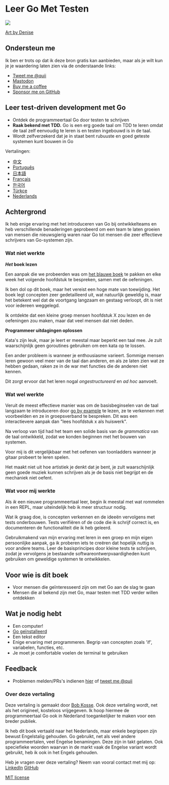 # Leer Go Met Testen

![](red-green-blue-gophers-smaller.png)

[Art by Denise](https://twitter.com/deniseyu21)

## Ondersteun me

Ik ben er trots op dat ik deze bron gratis kan aanbieden, maar als je wilt kun je je waardering laten zien via de onderstaande links:

* [Tweet me @quii](https://twitter.com/quii)
* [Mastodon](https://mastodon.cloud/@quii)
* [Buy me a coffee](https://www.buymeacoffee.com/quii)
* [Sponsor me on GitHub](https://github.com/sponsors/quii)

## Leer test-driven development met Go

* Ontdek de programmeertaal Go door testen te schrijven
* **Raak bekend met TDD.** Go is een erg goede taal om TDD te leren omdat de taal zelf eenvoudig te leren is en testen ingebouwd is in de taal.
* Wordt zelfverzekerd dat je in staat bent rubuuste en goed geteste systemen kunt bouwen in Go

Vertalingen:

* [中文](https://studygolang.gitbook.io/learn-go-with-tests)
* [Português](https://larien.gitbook.io/aprenda-go-com-testes/)
* [日本語](https://andmorefine.gitbook.io/learn-go-with-tests/)
* [Français](https://goosegeesejeez.gitbook.io/apprendre-go-par-les-tests)
* [한국어](https://miryang.gitbook.io/learn-go-with-tests/)
* [Türkçe](https://halilkocaoz.gitbook.io/go-programlama-dilini-ogren/)
* [Nederlands](https://bobkosse.gitbook.io/leer-go-met-tests/)

## Achtergrond

Ik heb enige ervaring met het introduceren van Go bij ontwikkelteams en heb verschillende benaderingen geprobeerd om een team te laten groeien van mensen die nieuwsgierig waren naar Go tot mensen die zeer effectieve schrijvers van Go-systemen zijn.

### Wat niet werkte

_**Het**_**&#x20;boek lezen**

Een aanpak die we probeerden was om [het blauwe boek](https://www.amazon.co.uk/Programming-Language-Addison-Wesley-Professional-Computing/dp/0134190440) te pakken en elke week het volgende hoofdstuk te bespreken, samen met de oefeningen.

Ik ben dol op dit boek, maar het vereist een hoge mate van toewijding. Het boek legt concepten zeer gedetailleerd uit, wat natuurlijk geweldig is, maar het betekent wel dat de voortgang langzaam en gestaag verloopt, dit is niet voor iedereen weggelegd.

Ik ontdekte dat een kleine groep mensen hoofdstuk X zou lezen en de oefeningen zou maken, maar dat veel mensen dat niet deden.

**Programmeer uitdagingen oplossen**

Kata's zijn leuk, maar je leert er meestal maar beperkt een taal mee. Je zult waarschijnlijk geen goroutines gebruiken om een kata op te lossen.

Een ander probleem is wanneer je enthousiasme varieert. Sommige mensen leren gewoon veel meer van de taal dan anderen, en als ze laten zien wat ze hebben gedaan, raken ze in de war met functies die de anderen niet kennen.

Dit zorgt ervoor dat het leren nogal _ongestructureerd_ en _ad hoc_ aanvoelt.

### Wat wel werkte

Veruit de meest effectieve manier was om de basisbeginselen van de taal langzaam te introduceren door [go by example](https://gobyexample.com/) te lezen, ze te verkennen met voorbeelden en ze in groepsverband te bespreken. Dit was een interactievere aanpak dan "lees hoofdstuk x als huiswerk".

Na verloop van tijd had het team een solide basis van de _grammatica_ van de taal ontwikkeld, zodat we konden beginnen met het bouwen van systemen.

Voor mij is dit vergelijkbaar met het oefenen van toonladders wanneer je gitaar probeert te leren spelen.

Het maakt niet uit hoe artistiek je denkt dat je bent, je zult waarschijnlijk geen goede muziek kunnen schrijven als je de basis niet begrijpt en de mechaniek niet oefent.

### Wat voor mij werkte

Als _ik_ een nieuwe programmeertaal leer, begin ik meestal met wat rommelen in een REPL, maar uiteindelijk heb ik meer structuur nodig.

Wat ik graag doe, is concepten verkennen en de ideeën vervolgens met tests onderbouwen. Tests verifiëren of de code die ik schrijf correct is, en documenteren de functionaliteit die ik heb geleerd.

Gebruikmakend van mijn ervaring met leren in een groep en mijn eigen persoonlijke aanpak, ga ik proberen iets te creëren dat hopelijk nuttig is voor andere teams. Leer de basisprincipes door kleine tests te schrijven, zodat je vervolgens je bestaande softwareontwerpvaardigheden kunt gebruiken om geweldige systemen te ontwikkelen.

## Voor wie is dit boek

* Voor mensen die geïnteresseerd zijn om met Go aan de slag te gaan
* Mensen die al bekend zijn met Go, maar testen met TDD verder willen ontdekken

## Wat je nodig hebt

* Een computer!
* [Go geïnstalleerd](https://golang.org/)
* Een tekst editor
* Enige ervaring met programmeren. Begrip van concepten zoals 'if', variabelen, functies, etc.
* Je moet je comfortable voelen de terminal te gebruiken

## Feedback

* Problemen melden/PRs's indienen [hier](https://github.com/quii/learn-go-with-tests) of [tweet me @quii](https://twitter.com/quii)

### Over deze vertaling

Deze vertaling is gemaakt door [Bob Kosse](https://bobkosse.nl/). Ook deze vertaling wordt, net als het origineel, kosteloos vrijgegeven. Ik hoop hiermee de programmeertaal Go ook in Nederland toegankelijker te maken voor een breder publiek.

Ik heb dit boek vertaald naar het Nederlands, maar enkele begrippen zijn bewust Engelstalig gehouden. Go gebruikt, net als veel andere programmeertalen, veel Engelse benamingen. Deze zijn in takt gelaten. Ook speciefieke woorden waarvan in de markt vaak de Engelse variant wordt gebruikt, heb ik ook in het Engels gehouden.

Heb je vragen over deze vertaling? Neem van vooral contact met mij op: [LinkedIn](https://linkedin.com/in/bobkosse) [GitHub](https://github.com/bobkosse)

[MIT license](https://github.com/quii/learn-go-with-tests/blob/main/LICENSE.md)
